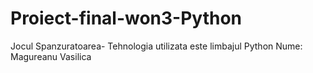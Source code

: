 # Proiect-final-won3-Python
Jocul Spanzuratoarea-
Tehnologia utilizata este limbajul Python
Nume: Magureanu Vasilica
